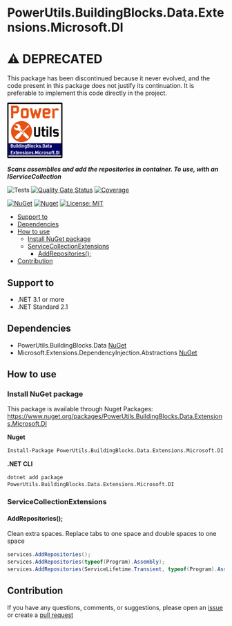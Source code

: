 # PowerUtils.BuildingBlocks.Data.Extensions.Microsoft.DI

# :warning: DEPRECATED

This package has been discontinued because it never evolved, and the code present in this package does not justify its continuation. It is preferable to implement this code directly in the project.

![Logo](https://raw.githubusercontent.com/TechNobre/PowerUtils.BuildingBlocks.Data.Extensions.Microsoft.DI/main/assets/logo/logo_128x128.png)

***Scans assemblies and add the repositories in container. To use, with an IServiceCollection***

![Tests](https://github.com/TechNobre/PowerUtils.BuildingBlocks.Data.Extensions.Microsoft.DI/actions/workflows/tests.yml/badge.svg)
[![Quality Gate Status](https://sonarcloud.io/api/project_badges/measure?project=TechNobre_PowerUtils.BuildingBlocks.Data.Extensions.Microsoft.DI&metric=alert_status)](https://sonarcloud.io/summary/new_code?id=TechNobre_PowerUtils.BuildingBlocks.Data.Extensions.Microsoft.DI)
[![Coverage](https://sonarcloud.io/api/project_badges/measure?project=TechNobre_PowerUtils.BuildingBlocks.Data.Extensions.Microsoft.DI&metric=coverage)](https://sonarcloud.io/summary/new_code?id=TechNobre_PowerUtils.BuildingBlocks.Data.Extensions.Microsoft.DI)

[![NuGet](https://img.shields.io/nuget/v/PowerUtils.BuildingBlocks.Data.Extensions.Microsoft.DI.svg)](https://www.nuget.org/packages/PowerUtils.BuildingBlocks.Data.Extensions.Microsoft.DI)
[![Nuget](https://img.shields.io/nuget/dt/PowerUtils.BuildingBlocks.Data.Extensions.Microsoft.DI.svg)](https://www.nuget.org/packages/PowerUtils.BuildingBlocks.Data.Extensions.Microsoft.DI)
[![License: MIT](https://img.shields.io/github/license/TechNobre/PowerUtils.BuildingBlocks.Data.Extensions.Microsoft.DI.svg)](https://github.com/TechNobre/PowerUtils.BuildingBlocks.Data.Extensions.Microsoft.DI/blob/main/LICENSE)

- [Support to ](#support-to-)
- [Dependencies ](#dependencies-)
- [How to use ](#how-to-use-)
  - [Install NuGet package ](#install-nuget-package-)
  - [ServiceCollectionExtensions ](#servicecollectionextensions-)
    - [AddRepositories(); ](#addrepositories-)
- [Contribution ](#contribution-)



## Support to <a name="support-to"></a>
- .NET 3.1 or more
- .NET Standard 2.1



## Dependencies <a name="dependencies"></a>

- PowerUtils.BuildingBlocks.Data [NuGet](https://www.nuget.org/packages/PowerUtils.BuildingBlocks.Data/)
- Microsoft.Extensions.DependencyInjection.Abstractions [NuGet](https://www.nuget.org/packages/Microsoft.Extensions.DependencyInjection.Abstractions/)



## How to use <a name="how-to-use"></a>

### Install NuGet package <a name="installation"></a>
This package is available through Nuget Packages: https://www.nuget.org/packages/PowerUtils.BuildingBlocks.Data.Extensions.Microsoft.DI

**Nuget**
```bash
Install-Package PowerUtils.BuildingBlocks.Data.Extensions.Microsoft.DI
```

**.NET CLI**
```
dotnet add package PowerUtils.BuildingBlocks.Data.Extensions.Microsoft.DI
```



### ServiceCollectionExtensions <a name="ServiceCollectionExtensions"></a>

#### AddRepositories(); <a name="ServiceCollectionExtensions.AddRepositories"></a>
Clean extra spaces. Replace tabs to one space and double spaces to one space

```csharp
services.AddRepositories();
services.AddRepositories(typeof(Program).Assembly);
services.AddRepositories(ServiceLifetime.Transient, typeof(Program).Assembly);
```



## Contribution <a name="contribution"></a>

If you have any questions, comments, or suggestions, please open an [issue](https://github.com/TechNobre/PowerUtils.BuildingBlocks.Data.Extensions.Microsoft.DI/issues/new/choose) or create a [pull request](https://github.com/TechNobre/PowerUtils.BuildingBlocks.Data.Extensions.Microsoft.DI/compare)
